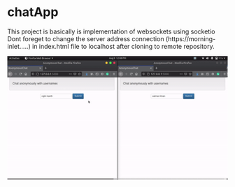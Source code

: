# chatApp
This project is basically is implementation of websockets using socketio
Dont foreget to change the server address connection (https://morning-inlet.....) in index.html file to localhost after cloning to remote repository.

![alt text](https://github.com/pavan-aeturi/chatApp/blob/master/ezgif.com-video-to-gif.gif?raw=true)
